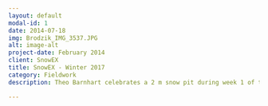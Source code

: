 ```yaml
---
layout: default
modal-id: 1
date: 2014-07-18
img: Brodzik_IMG_3537.JPG 
alt: image-alt
project-date: February 2014
client: SnowEX
title: SnowEX - Winter 2017
category: Fieldwork
description: Theo Barnhart celebrates a 2 m snow pit during week 1 of the 2017 NASA SnowEX campaign on Grand Mesa, CO. Many members of HOAR helped with SnowEX fieldwork during the fall of 2016 and winter 2017. - Photo Credit Mary Jo Brodzik

---
```

